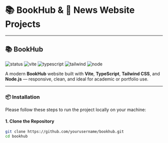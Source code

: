 # 📚 BookHub & 📰 News Website Projects

---

## 📚 BookHub  
![status](https://img.shields.io/badge/status-in%20progress-yellow) 
![vite](https://img.shields.io/badge/built%20with-Vite-646CFF?logo=vite)
![typescript](https://img.shields.io/badge/code-TypeScript-blue?logo=typescript)
![tailwind](https://img.shields.io/badge/styling-TailwindCSS-38bdf8?logo=tailwindcss)
![node](https://img.shields.io/badge/backend-Node.js-6DA55F?logo=node.js)

A modern **BookHub** website built with **Vite**, **TypeScript**, **Tailwind CSS**, and **Node.js** — responsive, clean, and ideal for academic or portfolio use.

---

### 📦 Installation

Please follow these steps to run the project locally on your machine:

#### 1. Clone the Repository

```bash
git clone https://github.com/yourusername/bookhub.git
cd bookhub

